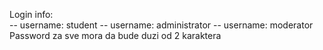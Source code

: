 Login info: <br>
-- username: student
-- username: administrator
-- username: moderator
Password za sve mora da bude duzi od 2 karaktera
